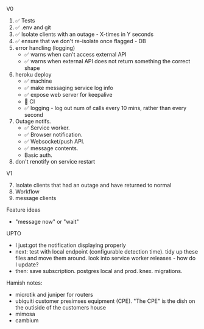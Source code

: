 V0

1. ✅ Tests
2. ✅ .env and git
3. ✅ Isolate clients with an outage - X-times in Y seconds
4. ✅ ensure that we don't re-isolate once flagged - DB
6. error handling (logging)
    - ✅ warns when can't access external API
    - ✅ warns when external API does not return something the correct shape
6. heroku deploy
    - ✅ machine
    - ✅ make messaging service log info
    - ✅ expose web server for keepalive
    - 🚫 CI 
    - ✅ logging - log out num of calls every 10 mins, rather than every second
5. Outage notifs.
    - ✅ Service worker.
    - ✅ Browser notification. 
    - ✅ Websocket/push API. 
    - ✅ message contents.
    - Basic auth.
6. don't renotify on service restart

V1

7. Isolate clients that had an outage and have returned to normal
7. Workflow
8. message clients

Feature ideas

- "message now" or "wait"

UPTO

- I just:got the notification displaying properly
- next: test with local endpoint (configurable detection time).  tidy up these files and move them around.  look into service worker releases - how do I update?
- then: save subscription.  postgres local and prod.  knex.  migrations.

Hamish notes:

- microtik and juniper for routers
- ubiquiti customer presimses equipment (CPE).  "The CPE" is the dish on the outiside of the customers house
- mimosa
- cambium
